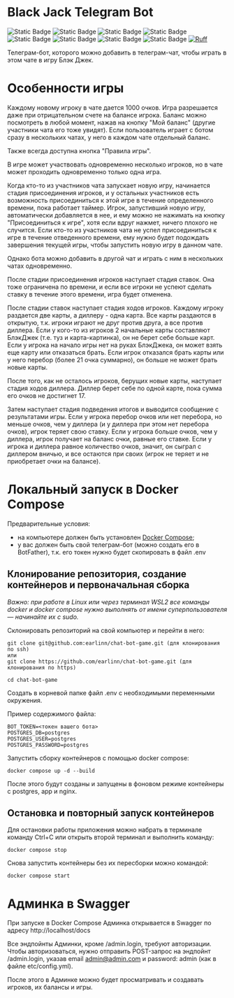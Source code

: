 # Black Jack Telegram Bot

![Static Badge](https://img.shields.io/badge/Python-FFD43B?style=for-the-badge&logo=python&logoColor=blue) 
![Static Badge](https://img.shields.io/badge/aiohttp-%232C5BB4.svg?&style=for-the-badge&logo=aiohttp&logoColor=white)
![Static Badge](https://img.shields.io/badge/Telegram-2CA5E0?style=for-the-badge&logo=telegram&logoColor=white)
![Static Badge](https://img.shields.io/badge/Swagger-85EA2D?style=for-the-badge&logo=Swagger&logoColor=white)
![Static Badge](https://img.shields.io/badge/PostgreSQL-316192?style=for-the-badge&logo=postgresql&logoColor=white)
![Static Badge](https://img.shields.io/badge/Docker-2CA5E0?style=for-the-badge&logo=docker&logoColor=white) 
![Static Badge](https://img.shields.io/badge/Nginx-009639?style=for-the-badge&logo=nginx&logoColor=white) 
![Static Badge](https://img.shields.io/badge/GitHub_Actions-2088FF?style=for-the-badge&logo=github-actions&logoColor=white)
[![Ruff](https://img.shields.io/endpoint?url=https://raw.githubusercontent.com/astral-sh/ruff/main/assets/badge/v2.json)](https://github.com/astral-sh/ruff)

Телеграм-бот, которого можно добавить в телеграм-чат, чтобы играть в этом чате
в игру Блэк Джек.

# Особенности игры

Каждому новому игроку в чате дается 1000 очков. Игра разрешается даже при отрицательном счете
на балансе игрока. Баланс можно посмотреть в любой момент, нажав на кнопку "Мой баланс"
(другие участники чата его тоже увидят).
Если пользователь играет с ботом сразу в нескольких чатах, у него в каждом чате отдельный баланс.

Также всегда доступна кнопка "Правила игры".

В игре может участвовать одновременно несколько игроков, но в чате может проходить
одновременно только одна игра.

Когда кто-то из участников чата запускает новую игру, начинается стадия присоединения
игроков, и у остальных участников есть возможность присоединиться к этой игре 
в течение определенного времени, пока работает таймер. 
Игрок, запустивший новую игру, автоматически добавляется в нее, и ему можно не
нажимать на кнопку "Присоединиться к игре", хотя если вдруг нажмет, ничего плохого
не случится.
Если кто-то из участников чата не успел присоединиться к игре в течение отведенного
времени, ему нужно будет подождать завершения текущей игры, чтобы запустить новую игру
в данном чате.

Однако бота можно добавить в другой чат и играть с ним в нескольких чатах одновременно.

После стадии присоединения игроков наступает стадия ставок. Она тоже ограничена по времени,
и если все игроки не успеют сделать ставку в течение этого времени, игра будет отменена.

После стадии ставок наступает стадия ходов игроков.
Каждому игроку раздается две карты, а диллеру - одна карта.
Все карты раздаются в открытую, т.к. игроки играют не друг против друга, а все против
диллера.
Если у кого-то из игроков 2 начальные карты составляют БлэкДжек (т.е. туз и карта-картинка),
он не берет себе больше карт.
Если у игрока на начало игры нет на руках БлэкДжека, он может взять еще карту или
отказаться брать. Если игрок отказался брать карты или у него перебор (более 21 очка
суммарно), он больше не может брать новые карты.

После того, как не осталось игроков, берущих новые карты, наступает стадия ходов диллера.
Диллер берет себе по одной карте, пока сумма его очков не достигнет 17.

Затем наступает стадия подведения итогов и выводится сообщение с результатами игры.
Если у игрока перебор очков или нет перебора, но меньше очков, чем у диллера
(и у диллера при этом нет перебора очков), игрок теряет свою ставку.
Если у игрока больше очков, чем у диллера, игрок получает на баланс очки, равные его ставке.
Если у игрока и диллера равное количество очков, значит, он сыграл с диллером вничью,
и все остаются при своих (игрок не теряет и не приобретает очки на балансе).

# Локальный запуск в Docker Compose

Предварительные условия:
- на компьютере должен быть установлен [Docker Compose](https://docs.docker.com/compose/);
- у вас должен быть свой телеграм-бот (можно создать его в BotFather), т.к. его токен
нужно будет скопировать в файл .env

## Клонирование репозитория, создание контейнеров и первоначальная сборка

_Важно: при работе в Linux или через терминал WSL2 все команды docker и docker compose нужно выполнять от имени суперпользователя — начинайте их с sudo._

Склонировать репозиторий на свой компьютер и перейти в него:
```
git clone git@github.com:earlinn/chat-bot-game.git (для клонирования по ssh)
или
git clone https://github.com/earlinn/chat-bot-game.git (для клонирования по https)

cd chat-bot-game
```

Создать в корневой папке файл .env с необходимыми переменными окружения.

Пример содержимого файла:
```
BOT_TOKEN=<токен вашего бота>
POSTGRES_DB=postgres
POSTGRES_USER=postgres
POSTGRES_PASSWORD=postgres
```

Запустить сборку контейнеров с помощью docker compose: 
```
docker compose up -d --build
```

После этого будут созданы и запущены в фоновом режиме контейнеры c postgres, app и nginx.

## Остановка и повторный запуск контейнеров

Для остановки работы приложения можно набрать в терминале команду Ctrl+C или открыть
второй терминал и выполнить команду:
```
docker compose stop 
```

Снова запустить контейнеры без их пересборки можно командой:
```
docker compose start 
```

# Админка в Swagger

При запуске в Docker Compose Админка открывается в Swagger по адресу http://localhost/docs

Все эндпойнты Админки, кроме /admin.login, требуют авторизации.
Чтобы авторизоваться, нужно отправить POST-запрос на эндпойнт /admin.login, 
указав email admin@admin.com и password: admin (как в файле etc/config.yml).

После этого в Админке можно будет просматривать и создавать игроков, их балансы и игры.
